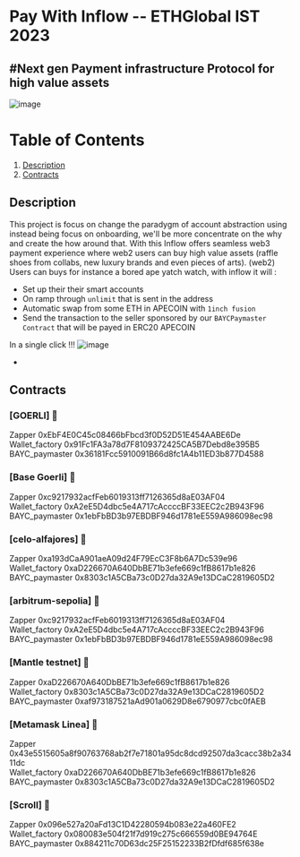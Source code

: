 # Pay With Inflow -- ETHGlobal IST 2023
## #Next gen Payment infrastructure Protocol for high value assets

![image]()

# Table of Contents
1. [Description](#description)
2. [Contracts](#contracts)

## Description

This project is focus on change the paradygm of account abstraction using instead being focus on onboarding, we'll be more concentrate on the why and create the how around that. With this Inflow offers seamless web3 payment experience where web2 users can buy high value assets (raffle shoes from collabs, new luxury brands and even pieces of arts). (web2) Users can buys for instance a bored ape yatch watch, with inflow it will :

- Set up their their smart accounts
- On ramp through `unlimit` that is sent in the address
- Automatic swap from some ETH in APECOIN with `1inch fusion`
- Send the transaction to the seller sponsored by our `BAYCPaymaster Contract` that will be payed in ERC20 APECOIN

In a single click !!!
![image]()

-
## Contracts
### [GOERLI] 🔄
Zapper 0xEbF4E0C45c08466bFbcd3f0D52D51E454AABE6De  
Wallet_factory 0x91Fc1FA3a78d7F8109372425CA5B7Debd8e395B5  
BAYC_paymaster 0x36181Fcc5910091B66d8fc1A4b11ED3b877D4588  

### [Base Goerli] 🔄
Zapper 0xc9217932acfFeb6019313ff7126365d8aE03AF04  
Wallet_factory 0xA2eE5D4dbc5e4A717cAccccBF33EEC2c2B943F96  
BAYC_paymaster 0x1ebFbBD3b97EBDBF946d1781eE559A986098ec98  


### [celo-alfajores] 🔄 
Zapper 0xa193dCaA901aeA09d24F79EcC3F8b6A7Dc539e96  
Wallet_factory 0xaD226670A640DbBE71b3efe669c1fB8617b1e826  
BAYC_paymaster 0x8303c1A5CBa73c0D27da32A9e13DCaC2819605D2  

### [arbitrum-sepolia] 🔄 
Zapper 0xc9217932acfFeb6019313ff7126365d8aE03AF04  
Wallet_factory 0xA2eE5D4dbc5e4A717cAccccBF33EEC2c2B943F96  
BAYC_paymaster 0x1ebFbBD3b97EBDBF946d1781eE559A986098ec98  

### [Mantle testnet] 🔄
Zapper 0xaD226670A640DbBE71b3efe669c1fB8617b1e826  
Wallet_factory 0x8303c1A5CBa73c0D27da32A9e13DCaC2819605D2  
BAYC_paymaster 0xaf973187521aAd901a0629D8e6790977cbc0fAEB  

### [Metamask Linea] 🔄
Zapper 0x43e5515605a8f90763768ab2f7e71801a95dc8dcd92507da3cacc38b2a3411dc  
Wallet_factory 0xaD226670A640DbBE71b3efe669c1fB8617b1e826  
BAYC_paymaster 0x8303c1A5CBa73c0D27da32A9e13DCaC2819605D2  

### [Scroll] 🔄
Zapper 0x096e527a20aFd13C1D42280594b083e22a460FE2  
Wallet_factory 0x080083e504f21f7d919c275c666559d0BE94764E  
BAYC_paymaster 0x884211c70D63dc25F25152233B2fDfdf685f638e  

